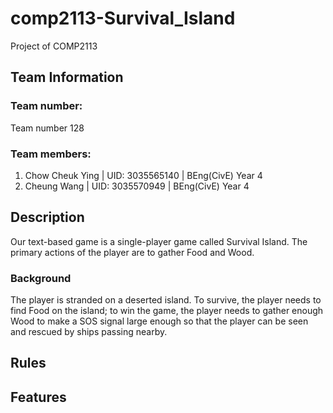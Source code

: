 # comp2113-Survival_Island
Project of COMP2113

## Team Information

### Team number: 
Team number 128

### Team members:
1. Chow Cheuk Ying | UID: 3035565140  | BEng(CivE) Year 4
2. Cheung Wang     | UID: 3035570949  | BEng(CivE) Year 4

## Description
Our text-based game is a single-player game called Survival Island. The primary actions of the player are to gather Food and Wood. 

### Background 
The player is stranded on a deserted island. To survive, the player needs to find Food on the island; to win the game, the player needs to gather enough Wood to make a SOS signal large enough so that the player can be seen and rescued by ships passing nearby. 


## Rules


## Features
